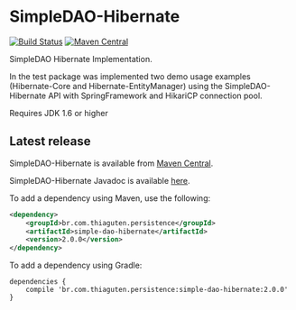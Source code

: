 # SimpleDAO-Hibernate

[![Build Status](https://travis-ci.org/thiaguten/simple-dao-hibernate.svg)](https://travis-ci.org/thiaguten/simple-dao-hibernate)
[![Maven Central](https://maven-badges.herokuapp.com/maven-central/br.com.thiaguten.persistence/simple-dao-hibernate/badge.svg)](https://maven-badges.herokuapp.com/maven-central/br.com.thiaguten.persistence/simple-dao-hibernate)

SimpleDAO Hibernate Implementation.

In the test package was implemented two demo usage examples (Hibernate-Core and Hibernate-EntityManager) using the SimpleDAO-Hibernate API with SpringFramework and HikariCP connection pool.

Requires JDK 1.6 or higher

## Latest release

SimpleDAO-Hibernate is available from [Maven Central](http://search.maven.org/).

SimpleDAO-Hibernate Javadoc is available [here](http://thiaguten.github.io/simple-dao-hibernate/apidocs/).

To add a dependency using Maven, use the following:

```xml
<dependency>
    <groupId>br.com.thiaguten.persistence</groupId>
    <artifactId>simple-dao-hibernate</artifactId>
    <version>2.0.0</version>
</dependency>
```

To add a dependency using Gradle:

```
dependencies {
    compile 'br.com.thiaguten.persistence:simple-dao-hibernate:2.0.0'
}
```


